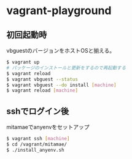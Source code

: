 # vagrant-playground

## 初回起動時

vbguestのバージョンをホストOSと揃える。

```sh
$ vagrant up
# パッケージのインストールと更新をするので再起動する
$ vagrant reload
$ vagrant vbguest --status
$ vagrant vbguest --do install [machine]
$ vagrant reload [machine]
```

## sshでログイン後

mitamaeでanyenvをセットアップ

```sh
$ vagrant ssh [machine]
$ cd /vagrant/mitamae/
$ ./install_anyenv.sh
```

